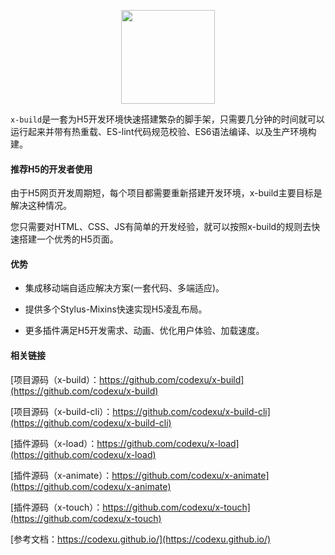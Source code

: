 <p align="center"><img src="https://github.com/codexu/_images/blob/master/x-logo/logo.png?raw=true" width="150px"></p>

`x-build`是一套为H5开发环境快速搭建繁杂的脚手架，只需要几分钟的时间就可以运行起来并带有热重载、ES-lint代码规范校验、ES6语法编译、以及生产环境构建。

#### 推荐H5的开发者使用

由于H5网页开发周期短，每个项目都需要重新搭建开发环境，x-build主要目标是解决这种情况。

您只需要对HTML、CSS、JS有简单的开发经验，就可以按照x-build的规则去快速搭建一个优秀的H5页面。

#### 优势

- 集成移动端自适应解决方案(一套代码、多端适应)。

- 提供多个Stylus-Mixins快速实现H5凌乱布局。

- 更多插件满足H5开发需求、动画、优化用户体验、加载速度。

#### 相关链接

[项目源码（x-build）：https://github.com/codexu/x-build](https://github.com/codexu/x-build)

[项目源码（x-build-cli）：https://github.com/codexu/x-build-cli](https://github.com/codexu/x-build-cli)

[插件源码（x-load）：https://github.com/codexu/x-load](https://github.com/codexu/x-load)

[插件源码（x-animate）：https://github.com/codexu/x-animate](https://github.com/codexu/x-animate)

[插件源码（x-touch）：https://github.com/codexu/x-touch](https://github.com/codexu/x-touch)

[参考文档：https://codexu.github.io/](https://codexu.github.io/)
